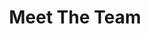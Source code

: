 ---
title: Meet The Team
en:
  sections:
    - type: page_title
      title: Our Team
    - type: content_section
      content: >-
        **Executive members** of the ESS are elected each academic year in March. Their term begins on May 1st and ends on April 30th the subsequent year. 
  
  
        **Managers** are elected each academic year at the Annual General Meeting. Their term begins on May 1st and ends on April 30th the subsequent year.
        
    # commented out as there are no positions available at the moment
    # - type: positions_slider
    #   title: Available Positions
    #   positions:
    #   - title: Dusted DD
    #     content: >-
    #       Lorem ipsum dolor sit amet, consectetur adipiscing elit. Enim integer augue justo morbi ut arcu, diam, luctus ante. Velit tristique risus sit dignissim nam lacus, id molestie velit.
    #   - title: External VP
    #     content: >-
    #       Lorem ipsum dolor sit amet, consectetur adipiscing elit. Enim integer augue justo morbi ut arcu, diam, luctus ante. Velit tristique risus sit dignissim nam lacus, id molestie velit.
    #   - title: Ex CEO
    #     content: >-
    #       Lorem ipsum dolor sit amet, consectetur adipiscing elit. Enim integer augue justo morbi ut arcu, diam, luctus ante. Velit tristique risus sit dignissim nam lacus, id molestie velit.

    - type: team_section
      title: Meet the Team
      team:
        - src/data/team/ess-president.yaml
        - src/data/team/ess-vp-external.yaml
        - src/data/team/ess-vp-finance.yaml
        - src/data/team/ess-vp-academic.yaml
        - src/data/team/ess-vp-comms.yaml
        - src/data/team/ess-vp-internal.yaml
        - src/data/team/ess-vp-services.yaml
        - src/data/team/ess-vp-social.yaml
        - src/data/team/ess-vp-phil.yaml
        - src/data/team/ess-vp-equity.yaml
        - src/data/team/ess-vp-sustainability.yaml
        - src/data/team/ess-vp-francophone.yaml
        - src/data/team/ess-manager-social.yaml
        - src/data/team/ess-manager-IT.yaml
        - src/data/team/ess-manager-101.yaml
        - src/data/team/ess-manager-translations.yaml
        - src/data/team/ess-manager-marketing.yaml
        - src/data/team/ess-manager-student-success.yaml
        - src/data/team/ess-manager-sponsor.yaml
        - src/data/team/ess-manager-winecheese.yaml
        - src/data/team/ess-manager-sports.yaml

    - type: grid_section
      title: Executives (2024-2025)
      grid_items:
        - content: |-
            <b>President</b> - Sofia Ershova (Summer + Fall 2024)
            <b>Interim President</b> - Aiden McCooeye (Winter 2025)
        - content: |-
            <b>VP External</b> - Ethan Tang
            <br>
            <b>VP Finance & Administration</b> - Dominick Mann
            <br>
            <b>VP Academic Affairs</b> - Ashna Cheverlharan
            <br>
            <b>VP Communications</b> - Madison Smrtka
            <br>
            <b>VP Internal Affairs</b> - Aiden McCooeye (Summer + Fall 2024)
            <br>
            <b>VP Services</b> - Maya Benhamou (Summer + Fall 2024)
            <br>
            <b>INTERIM VP Services</b> - Luke Ballinger (Winter 2025)
            <br>
            <b>VP Social Affairs</b> - Eric Hagen
            <br>
            <b>VP Philanthropic</b> - Gabrielle Graceffa
            <br>
            <b>VP Equity</b> - Ryn Basinger (Summer + Fall 2024)
            <br>
            <b>VP Sustainable Initiatives</b> - Hayley Jubinville (May 2024 - Oct 2024)
            <br>
            <b>VP Sustainable Initiatives</b> - Leila Smaili (Nov 2025 - onwards)
            <br>
            <b>VP Francophone</b> - Carolina González
            
        - content: |-
            <b>Manager of Social Media</b> - Martina Duran
            <br>
            <b>Manager of Information Technology</b> - Cyrus Choi
            <br>
            <b>Manager of 101 Week</b> - Mackenzie Conrad (term ended after 101 week)
            <br>
            <b>Manager of Translations</b> - Elsa Lange
            <br>
            <b>Manager of Marketing</b> - Jason Gonzalez (May 2024 - Nov 2024)
            <br>
            <b>Manager of Marketing</b> - vacant
            <br>
            <b>Manager of Student Success</b> - Krisha Veera
            <br>
            <b>Manager of Sponsorships</b> - Zoe Saunders (Nov 2024 - Apr 2025)
            <br>
            <b>Manager of Wine and Cheese</b> - Kyle Mendes
            <br>
            <b>Manager of Sports</b> - Maria Hal
            
      grid_cols: three
      grid_gap_horiz: large
      grid_gap_vert: small
      enable_cards: false
      align: center
      has_background: true
      background_color: gray

fr:
  sections:
    - type: page_title
      title: Notre Équipe
    - type: content_section
      content: >-
        Les **Membres Exécutifs** de l’AÉG sont élus chaque année en mars. Leur mandat commence le 1er mai et se termine le 30 avril de l'année suivante. 
  

        Les **Directeurs** sont élus chaque année lors de l'Assemblée générale annuelle. Leur mandat commence le 1er mai et se termine le 30 avril de l'année suivante.
    # - type: positions_slider
    #   title: Available Positions
    #   positions:
    #   - title: Dusted DD
    #     content: >-
    #       Lorem ipsum dolor sit amet, consectetur adipiscing elit. Enim integer augue justo morbi ut arcu, diam, luctus ante. Velit tristique risus sit dignissim nam lacus, id molestie velit.
    #   - title: External VP
    #     content: >-
    #       Lorem ipsum dolor sit amet, consectetur adipiscing elit. Enim integer augue justo morbi ut arcu, diam, luctus ante. Velit tristique risus sit dignissim nam lacus, id molestie velit.
    #   - title: Ex CEO
    #     content: >-
    #       Lorem ipsum dolor sit amet, consectetur adipiscing elit. Enim integer augue justo morbi ut arcu, diam, luctus ante. Velit tristique risus sit dignissim nam lacus, id molestie velit.
    - type: team_section
      title: Rencontrez l’équipe
      team:
        - src/data/team/ess-president.yaml
        - src/data/team/ess-vp-external.yaml
        - src/data/team/ess-vp-finance.yaml
        - src/data/team/ess-vp-academic.yaml
        - src/data/team/ess-vp-comms.yaml
        - src/data/team/ess-vp-internal.yaml
        - src/data/team/ess-vp-services.yaml
        - src/data/team/ess-vp-social.yaml
        - src/data/team/ess-vp-phil.yaml
        - src/data/team/ess-vp-equity.yaml
        - src/data/team/ess-vp-sustainability.yaml
        - src/data/team/ess-vp-francophone.yaml
        - src/data/team/ess-manager-social.yaml
        - src/data/team/ess-manager-IT.yaml
        - src/data/team/ess-manager-101.yaml
        - src/data/team/ess-manager-translations.yaml
        - src/data/team/ess-manager-marketing.yaml
        - src/data/team/ess-manager-student-success.yaml
        - src/data/team/ess-manager-sponsor.yaml
        - src/data/team/ess-manager-winecheese.yaml
        - src/data/team/ess-manager-sports.yaml
        
template: advanced
---